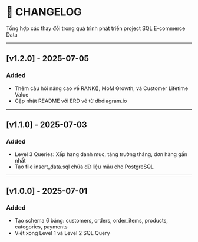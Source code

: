 # 📌 CHANGELOG

Tổng hợp các thay đổi trong quá trình phát triển project SQL E-commerce Data

---

## [v1.2.0] - 2025-07-05
### Added
- Thêm câu hỏi nâng cao về RANK(), MoM Growth, và Customer Lifetime Value
- Cập nhật README với ERD vẽ từ dbdiagram.io

---

## [v1.1.0] - 2025-07-03
### Added
- Level 3 Queries: Xếp hạng danh mục, tăng trưởng tháng, đơn hàng gần nhất
- Tạo file insert_data.sql chứa dữ liệu mẫu cho PostgreSQL

---

## [v1.0.0] - 2025-07-01
### Added
- Tạo schema 6 bảng: customers, orders, order_items, products, categories, payments
- Viết xong Level 1 và Level 2 SQL Query
